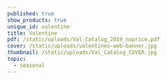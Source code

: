```yaml
---
published: true
show_products: true
unique_id: valentine
title: Valentine
pdf: /static/uploads/Val_Catalog_2019_noprice.pdf
cover: /static/uploads/valentines-web-banner.jpg
thumbnail: /static/uploads/Val_Catalog_COVER.jpg
topic:
  - seasonal
---
```


